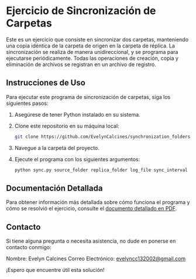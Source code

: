 # Ejercicio de Sincronización de Carpetas

Este es un ejercicio que consiste en sincronizar dos carpetas, manteniendo una copia idéntica de la carpeta de origen en la carpeta de réplica. La sincronización se realiza de manera unidireccional, y se programa para ejecutarse periódicamente. Todas las operaciones de creación, copia y eliminación de archivos se registran en un archivo de registro.

## Instrucciones de Uso

Para ejecutar este programa de sincronización de carpetas, siga los siguientes pasos:

1. Asegúrese de tener Python instalado en su sistema.

2. Clone este repositorio en su máquina local:

   ```bash
   git clone https://github.com/EvelynCalcines/synchronization_folders.git

3. Navegue a la carpeta del proyecto.
4. Ejecute el programa con los siguientes argumentos:
    ```bash
    python sync.py source_folder replica_folder log_file sync_interval

## Documentación Detallada

Para obtener información más detallada sobre cómo funciona el programa y cómo se resolvió el ejercicio, consulte el [documento detallado en PDF]().

## Contacto

Si tiene alguna pregunta o necesita asistencia, no dude en ponerse en contacto conmigo:

Nombre: Evelyn Calcines
Correo Electrónico: evelyncc132002@gmail.com

¡Espero que encuentre útil esta solución!
